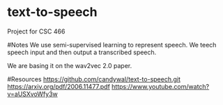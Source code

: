 # text-to-speech
Project for CSC 466

#Notes
We use semi-supervised learning to represent speech. We teech speech input and then output a transcribed speech. 

We are basing it on the wav2vec 2.0 paper. 


#Resources
https://github.com/candywal/text-to-speech.git
https://arxiv.org/pdf/2006.11477.pdf
https://www.youtube.com/watch?v=aUSXvoWfy3w
